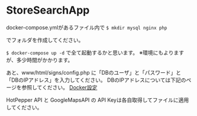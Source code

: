 # StoreSearchApp

docker-compose.ymlがあるファイル内で
```$ mkdir mysql nginx php```

でフォルダを作成してください。

``` $ docker-compose up -d ``` で全て起動するかと思います。
※環境にもよりますが、多少時間がかかります。

あと、www/html/signs/config.php に「DBのユーザ」と「パスワード」と「DBのIPアドレス」を入力してください。
DBのIPアドレスについては下記のページを参照してください。
[Docker設定](https://qiita.com/saken649/items/00e752d89f2a6c5a82f6)

HotPepper API と GoogleMapsAPI の API Keyは各自取得してファイルに適用してください。
